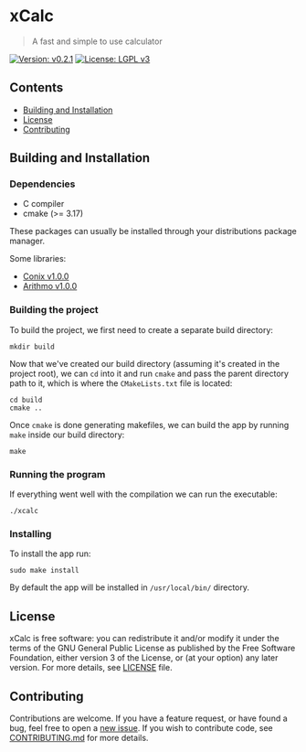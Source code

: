 # xCalc
> A fast and simple to use calculator

[![Version: v0.2.1](https://img.shields.io/badge/version-v0.2.1-blue)](https://vstan02.github.io/xcalc)
[![License: LGPL v3](https://img.shields.io/badge/License-LGPL%20v3-blue.svg)](http://www.gnu.org/licenses/lgpl-3.0)

## Contents
- [Building and Installation](#building-and-installation)
- [License](#license)
- [Contributing](#contributing)

## Building and Installation

### Dependencies
- C compiler
- cmake (>= 3.17)

These packages can usually be installed through your distributions package manager.

Some libraries:
- [Conix v1.0.0](https://github.com/vstan02/conix)
- [Arithmo v1.0.0](https://github.com/vstan02/arithmo)

### Building the project
To build the project, we first need to create a separate build directory:
```
mkdir build
```

Now that we've created our build directory (assuming it's created in the project root), we can `cd` into it and run `cmake` and pass the parent directory path to it, which is where the `CMakeLists.txt` file is located:
```
cd build
cmake ..
```

Once `cmake` is done generating makefiles, we can build the app by running `make` inside our build directory:
```
make
```

### Running the program
If everything went well with the compilation we can run the executable:
```
./xcalc
```

### Installing
To install the app run:
```
sudo make install
```
By default the app will be installed in `/usr/local/bin/` directory.

## License
xCalc is free software: you can redistribute it and/or modify it under the terms of the GNU General Public License as published by the Free Software Foundation, either version 3 of the License, or (at your option) any later version.
For more details, see [LICENSE](https://github.com/vstan02/xcalc/blob/master/LICENSE) file.

## Contributing
Contributions are welcome.
If you have a feature request, or have found a bug, feel free to open a [new issue](https://github.com/vstan02/xcalc/issues/new).
If you wish to contribute code, see [CONTRIBUTING.md](https://github.com/vstan02/xcalc/blob/master/CONTRIBUTING.md) for more details.
